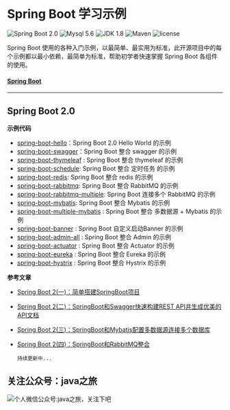 Spring Boot 学习示例
=========================

![Spring Boot 2.0](https://img.shields.io/badge/Spring%20Boot-2.0-brightgreen.svg)
![Mysql 5.6](https://img.shields.io/badge/Mysql-5.6-blue.svg)
![JDK 1.8](https://img.shields.io/badge/JDK-1.8-brightgreen.svg)
![Maven](https://img.shields.io/badge/Maven-3.5.0-yellowgreen.svg)
![license](https://img.shields.io/badge/license-MPL--2.0-blue.svg)
 
Spring Boot 使用的各种入门示例，以最简单、最实用为标准，此开源项目中的每个示例都以最小依赖，最简单为标准，帮助初学者快速掌握 Spring Boot 各组件的使用。

#### [Spring Boot](https://github.com/chinashuai/spring-boot-example-all) 

---

## Spring Boot 2.0

**示例代码**

- [spring-boot-hello](https://github.com/chinashuai/spring-boot-example-all/tree/master/spring-boot-simple)：Spring Boot 2.0  Hello World 的示例
- [spring-boot-swagger](https://github.com/chinashuai/spring-boot-example-all/tree/master/spring-boot-swagger)：Spring Boot 整合 swagger 的示例
- [spring-boot-thymeleaf](https://github.com/chinashuai/spring-boot-example-all/tree/master/spring-boot-thymeleaf) : Spring Boot 整合 thymeleaf 的示例
- [spring-boot-schedule](https://github.com/chinashuai/spring-boot-example-all/tree/master/spring-boot-schedule): Spring Boot 整合 定时任务 的示例
- [spring-boot-redis](https://github.com/chinashuai/spring-boot-example-all/tree/master/spring-boot-redis): Spring Boot 整合 redis 的示例
- [spring-boot-rabbitmq](https://github.com/chinashuai/spring-boot-example-all/tree/master/spring-boot-rabbitmq): Spring Boot 整合 RabbitMQ 的示例
- [spring-boot-rabbitmq-multiple](https://github.com/chinashuai/spring-boot-example-all/tree/master/spring-boot-rabbitmq-multiple): Spring Boot 连接多个 RabbitMQ 的示例
- [spring-boot-mybatis](https://github.com/chinashuai/spring-boot-example-all/tree/master/spring-boot-mybatis): Spring Boot 整合 Mybatis 的示例
- [spring-boot-multiple-mybatis](https://github.com/chinashuai/spring-boot-example-all/tree/master/spring-boot-multiple-mybatis) : Spring Boot 整合 多数据源 + Mybatis 的示例
- [spring-boot-banner](https://github.com/chinashuai/spring-boot-example-all/tree/master/spring-boot-banner) : Spring Boot 自定义启动Banner 的示例
- [spring-boot-admin-all](https://github.com/chinashuai/spring-boot-example-all/tree/master/spring-boot-admin-all) : Spring Boot 整合 Admin 的示例
- [spring-boot-actuator](https://github.com/chinashuai/spring-boot-example-all/tree/master/spring-boot-actuator) : Spring Boot 整合 Actuator 的示例
- [spring-boot-eureka](https://github.com/chinashuai/spring-boot-example-all/tree/master/spring-boot-eureka) : Spring Boot 整合 Eureka 的示例
- [spring-boot-hystrix](https://github.com/chinashuai/spring-boot-example-all/tree/master/spring-boot-hystrix) : Spring Boot 整合 Hystrix 的示例


**参考文章**

- [Spring Boot 2(一)：简单搭建SpringBoot项目](https://www.jianshu.com/p/21fbf259eb5e)  
- [Spring Boot 2(二)：SpringBoot和Swagger快速构建REST API并生成优美的API文档](https://www.jianshu.com/p/85a4886e5f2b)
- [Spring Boot 2(三)：SpringBoot和Mybatis配置多数据源连接多个数据库](https://www.jianshu.com/p/735852145580)
- [Spring Boot 2(四)：SpringBoot和RabbitMQ整合](https://www.jianshu.com/p/e19ab9bcecb9)

    `持续更新中...`

## 关注公众号：java之旅

![个人微信公众号:java之旅，关注下吧](https://upload-images.jianshu.io/upload_images/2710833-917dd89795bb306a.png)



